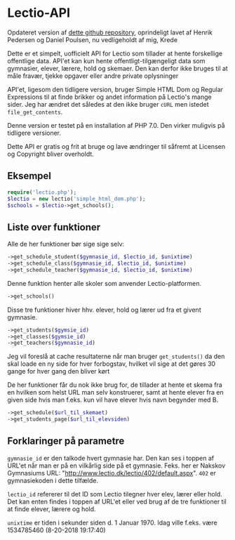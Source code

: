 # Lectio-API

Opdateret version af [dette github repository](https://github.com/HSPDev/lectio), oprindeligt lavet af Henrik Pedersen
og Daniel Poulsen, nu vedligeholdt af mig, Krede

Dette er et simpelt, uofficielt API for Lectio som tillader at hente forskellige offentlige data.
API'et kan kun hente offentligt-tilgængeligt data som gymnasier, elever, lærere, hold og skemaer.
Den kan derfor ikke bruges til at måle fravær, tjekke opgaver eller andre private oplysninger

API'et, ligesom den tidligere version, bruger Simple HTML Dom og Regular Expressions til at finde brikker og andet information på Lectio's mange sider.
Jeg har ændret det således at den ikke bruger `cURL` men istedet `file_get_contents`.

Denne version er testet på en installation af PHP 7.0. Den virker muligvis på tidligere versioner.

Dette API er gratis og frit at bruge og lave ændringer til såfremt at Licensen og Copyright bliver overholdt.

## Eksempel

```php
require('lectio.php');
$lectio = new lectio('simple_html_dom.php');
$schools = $lectio->get_schools();
```

## Liste over funktioner

Alle de her funktioner bør sige sige selv:
```php
->get_schedule_student($gymnasie_id, $lectio_id, $unixtime)
->get_schedule_class($gymnasie_id, $lectio_id, $unixtime)
->get_schedule_teacher($gymnasie_id, $lectio_id, $unixtime)
```

Denne funktion henter alle skoler som anvender Lectio-platformen.
```php
->get_schools()
```
  
Disse tre funktioner hiver hhv. elever, hold og lærer ud fra et givent gymnasie.
```php
->get_students($gymsie_id)
->get_classes($gymsie_id)
->get_teachers($gymnasie_id)
```
Jeg vil foreslå at cache resultaterne når man bruger `get_students()` da den skal loade en ny side for hver forbogstav, hvilket vil sige at det gøres 30 gange for hver gang den bliver kørt

De her funktioner får du nok ikke brug for, de tillader at hente et skema fra en hvilken som helst URL
man selv konstruerer, samt at hente elever fra en given side hvis man f.eks. kun vil have elever
hvis navn begynder med B.
```php
->get_schedule($url_til_skemaet)
->get_students_page($url_til_elevsiden)
```

## Forklaringer på parametre
`gymnasie_id` er den talkode hvert gymnasie har. Den kan ses i toppen af URL'et når man er på en 
vilkårlig side på et gymnasie.
Feks. her er Nakskov Gymnasiums URL: "http://www.lectio.dk/lectio/402/default.aspx".
`402` er gymnasiekoden i dette tilfælde.

`lectio_id` refererer til det ID som Lectio tilegner hver elev, lærer eller hold. Det kan enten findes i toppen af URL'et eller ved brug af de tre funktioner til at finde elever, lærere og hold.

`unixtime` er tiden i sekunder siden d. 1 Januar 1970. Idag ville f.eks. være 1534785460 (8-20-2018 19:17:40)
